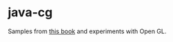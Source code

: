 # java-cg

Samples from [this book](http://www.cosmic-rays.ru/books62/2016Scott.pdf) and experiments with Open GL.
